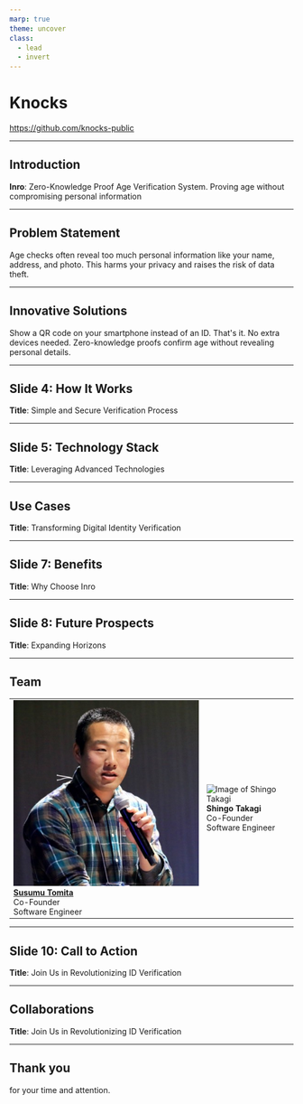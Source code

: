 ```yaml
---
marp: true
theme: uncover
class:
  - lead
  - invert
---
```


# Knocks

https://github.com/knocks-public

---

## Introduction

**Inro**: Zero-Knowledge Proof Age Verification System.
Proving age without compromising personal information

---

## Problem Statement

Age checks often reveal too much personal information like your name, address, and photo. This harms your privacy and raises the risk of data theft.

---

## Innovative Solutions

Show a QR code on your smartphone instead of an ID. That's it. No extra devices needed. Zero-knowledge proofs confirm age without revealing personal details.

---

## Slide 4: How It Works

**Title**: Simple and Secure Verification Process

---

## Slide 5: Technology Stack

**Title**: Leveraging Advanced Technologies

---

## Use Cases

**Title**: Transforming Digital Identity Verification

---

## Slide 7: Benefits

**Title**: Why Choose Inro

---

## Slide 8: Future Prospects

**Title**: Expanding Horizons

---

## Team

<table>
  <tr>
    <td>
      <img src="./images/SusumuTomita.jpeg" alt="Image of Susumu Tomita">
      <br>
      <b><a href="https://susumutomita.netlify.app/">Susumu Tomita</a></b>
      <br>
      Co-Founder
      <br>
      Software Engineer
    </td>
    <td>
      <img src="./images/ShingoTakagi.png" alt="Image of Shingo Takagi">
      <br>
      <b>Shingo Takagi</b>
      <br>
      Co-Founder
      <br>
      Software Engineer
    </td>
  </tr>
</table>

---

## Slide 10: Call to Action

**Title**: Join Us in Revolutionizing ID Verification

---

## Collaborations

**Title**: Join Us in Revolutionizing ID Verification

---

## Thank you

for your time and attention.
